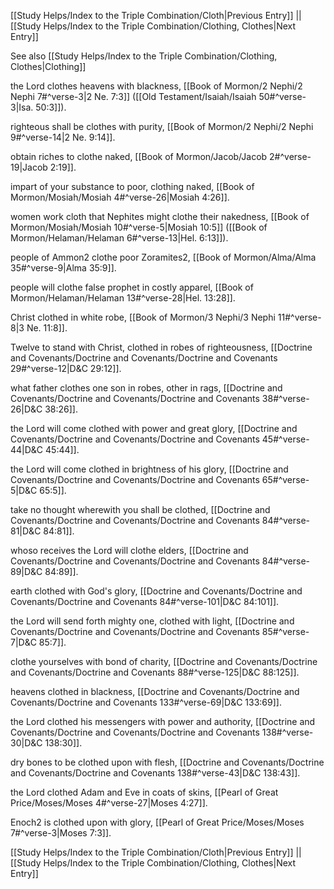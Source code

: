 [[Study Helps/Index to the Triple Combination/Cloth|Previous Entry]]  ||  [[Study Helps/Index to the Triple Combination/Clothing, Clothes|Next Entry]]

 See also [[Study Helps/Index to the Triple Combination/Clothing, Clothes|Clothing]]

 the Lord clothes heavens with blackness, [[Book of Mormon/2 Nephi/2 Nephi 7#^verse-3|2 Ne. 7:3]] ([[Old Testament/Isaiah/Isaiah 50#^verse-3|Isa. 50:3]]).

 righteous shall be clothes with purity, [[Book of Mormon/2 Nephi/2 Nephi 9#^verse-14|2 Ne. 9:14]].

 obtain riches to clothe naked, [[Book of Mormon/Jacob/Jacob 2#^verse-19|Jacob 2:19]].

 impart of your substance to poor, clothing naked, [[Book of Mormon/Mosiah/Mosiah 4#^verse-26|Mosiah 4:26]].

 women work cloth that Nephites might clothe their nakedness, [[Book of Mormon/Mosiah/Mosiah 10#^verse-5|Mosiah 10:5]] ([[Book of Mormon/Helaman/Helaman 6#^verse-13|Hel. 6:13]]).

 people of Ammon2 clothe poor Zoramites2, [[Book of Mormon/Alma/Alma 35#^verse-9|Alma 35:9]].

 people will clothe false prophet in costly apparel, [[Book of Mormon/Helaman/Helaman 13#^verse-28|Hel. 13:28]].

 Christ clothed in white robe, [[Book of Mormon/3 Nephi/3 Nephi 11#^verse-8|3 Ne. 11:8]].

 Twelve to stand with Christ, clothed in robes of righteousness, [[Doctrine and Covenants/Doctrine and Covenants/Doctrine and Covenants 29#^verse-12|D&C 29:12]].

 what father clothes one son in robes, other in rags, [[Doctrine and Covenants/Doctrine and Covenants/Doctrine and Covenants 38#^verse-26|D&C 38:26]].

 the Lord will come clothed with power and great glory, [[Doctrine and Covenants/Doctrine and Covenants/Doctrine and Covenants 45#^verse-44|D&C 45:44]].

 the Lord will come clothed in brightness of his glory, [[Doctrine and Covenants/Doctrine and Covenants/Doctrine and Covenants 65#^verse-5|D&C 65:5]].

 take no thought wherewith you shall be clothed, [[Doctrine and Covenants/Doctrine and Covenants/Doctrine and Covenants 84#^verse-81|D&C 84:81]].

 whoso receives the Lord will clothe elders, [[Doctrine and Covenants/Doctrine and Covenants/Doctrine and Covenants 84#^verse-89|D&C 84:89]].

 earth clothed with God's glory, [[Doctrine and Covenants/Doctrine and Covenants/Doctrine and Covenants 84#^verse-101|D&C 84:101]].

 the Lord will send forth mighty one, clothed with light, [[Doctrine and Covenants/Doctrine and Covenants/Doctrine and Covenants 85#^verse-7|D&C 85:7]].

 clothe yourselves with bond of charity, [[Doctrine and Covenants/Doctrine and Covenants/Doctrine and Covenants 88#^verse-125|D&C 88:125]].

 heavens clothed in blackness, [[Doctrine and Covenants/Doctrine and Covenants/Doctrine and Covenants 133#^verse-69|D&C 133:69]].

 the Lord clothed his messengers with power and authority, [[Doctrine and Covenants/Doctrine and Covenants/Doctrine and Covenants 138#^verse-30|D&C 138:30]].

 dry bones to be clothed upon with flesh, [[Doctrine and Covenants/Doctrine and Covenants/Doctrine and Covenants 138#^verse-43|D&C 138:43]].

 the Lord clothed Adam and Eve in coats of skins, [[Pearl of Great Price/Moses/Moses 4#^verse-27|Moses 4:27]].

 Enoch2 is clothed upon with glory, [[Pearl of Great Price/Moses/Moses 7#^verse-3|Moses 7:3]].

[[Study Helps/Index to the Triple Combination/Cloth|Previous Entry]]  ||  [[Study Helps/Index to the Triple Combination/Clothing, Clothes|Next Entry]]